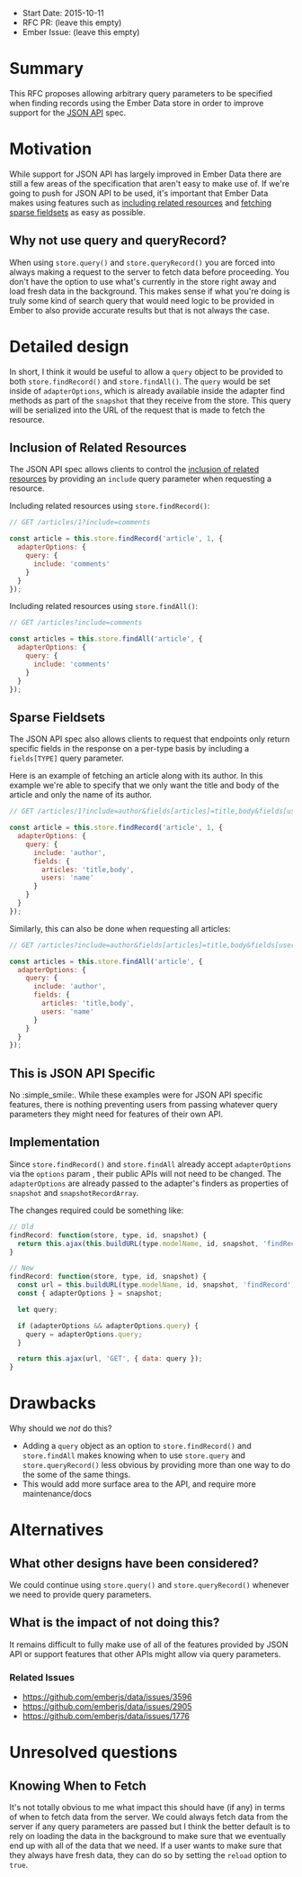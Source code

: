 - Start Date: 2015-10-11
- RFC PR: (leave this empty)
- Ember Issue: (leave this empty)

# Summary

This RFC proposes allowing arbitrary query parameters to be specified when finding
records using the Ember Data store in order to improve support for the [JSON
API][json-api] spec.

# Motivation

While support for JSON API has largely improved in Ember Data there are still a
few areas of the specification that aren't easy to make use of. If we're going
to push for JSON API to be used, it's important that Ember Data makes using
features such as [including related resources][fetching-includes] and [fetching sparse
fieldsets][fetching-sparse-fieldsets] as easy as possible.

## Why not use query and queryRecord?

When using `store.query()` and `store.queryRecord()` you are forced into always
making a request to the server to fetch data before proceeding. You don't have
the option to use what's currently in the store right away and load fresh data
in the background. This makes sense if what you're doing is truly some kind of
search query that would need logic to be provided in Ember to also provide
accurate results but that is not always the case.

# Detailed design

In short, I think it would be useful to allow a `query` object to be provided to
both `store.findRecord()` and `store.findAll()`. The `query` would be set inside
of `adapterOptions`, which is already available inside the adapter find methods
as part of the `snapshot` that they receive from the store. This query will be
serialized into the URL of the request that is made to fetch the resource.

## Inclusion of Related Resources

The JSON API spec allows clients to control the [inclusion of related
resources][fetching-includes] by providing an `include` query parameter when
requesting a resource.

Including related resources using `store.findRecord()`:

```javascript
// GET /articles/1?include=comments

const article = this.store.findRecord('article', 1, {
  adapterOptions: {
    query: {
      include: 'comments'
    }
  }
});
```

Including related resources using `store.findAll()`:

```javascript
// GET /articles?include=comments

const articles = this.store.findAll('article', {
  adapterOptions: {
    query: {
      include: 'comments'
    }
  }
});
```

## Sparse Fieldsets

The JSON API spec also allows clients to request that endpoints only return
specific fields in the response on a per-type basis by including a
`fields[TYPE]` query parameter.

Here is an example of fetching an article along with its author. In this example
we're able to specify that we only want the title and body of the article and only
the name of its author.

```javascript
// GET /articles/1?include=author&fields[articles]=title,body&fields[users]=name

const article = this.store.findRecord('article', 1, {
  adapterOptions: {
    query: {
      include: 'author',
      fields: {
        articles: 'title,body',
        users: 'name'
      }
    }
  }
});
```

Similarly, this can also be done when requesting all articles:

```javascript
// GET /articles?include=author&fields[articles]=title,body&fields[users]=name

const articles = this.store.findAll('article', {
  adapterOptions: {
    query: {
      include: 'author',
      fields: {
        articles: 'title,body',
        users: 'name'
      }
    }
  }
});
```

## This is JSON API Specific

No :simple_smile:. While these examples were for JSON API specific features,
there is nothing preventing users from passing whatever query parameters they
might need for features of their own API.

## Implementation

Since `store.findRecord()` and `store.findAll` already accept `adapterOptions`
via the `options` param , their public APIs will not need to be changed. The
`adapterOptions` are already passed to the adapter's finders as properties of
`snapshot` and `snapshotRecordArray`.

The changes required could be something like:

```javascript
// Old
findRecord: function(store, type, id, snapshot) {
  return this.ajax(this.buildURL(type.modelName, id, snapshot, 'findRecord'), 'GET');
}

// New
findRecord: function(store, type, id, snapshot) {
  const url = this.buildURL(type.modelName, id, snapshot, 'findRecord');
  const { adapterOptions } = snapshot;

  let query;

  if (adapterOptions && adapterOptions.query) {
    query = adapterOptions.query;
  }

  return this.ajax(url, 'GET', { data: query });
}
```

# Drawbacks

Why should we *not* do this?

- Adding a `query` object as an option to `store.findRecord()` and
  `store.findAll` makes knowing when to use `store.query` and
  `store.queryRecord()` less obvious by providing more than one way to do the
  some of the same things.
- This would add more surface area to the API, and require more maintenance/docs

# Alternatives

## What other designs have been considered?

We could continue using `store.query()` and `store.queryRecord()` whenever we
need to provide query parameters.

## What is the impact of not doing this?

It remains difficult to fully make use of all of the features provided by JSON
API or support features that other APIs might allow via query parameters.

### Related Issues

- https://github.com/emberjs/data/issues/3596
- https://github.com/emberjs/data/issues/2905
- https://github.com/emberjs/data/issues/1776

# Unresolved questions

## Knowing When to Fetch

It's not totally obvious to me what impact this should have (if any) in terms of
when to fetch data from the server. We could always fetch data from the server
if any query parameters are passed but I think the better default is to rely on
loading the data in the background to make sure that we eventually end up with
all of the data that we need. If a user wants to make sure that they always have
fresh data, they can do so by setting the `reload` option to `true`.

[json-api]: http://jsonapi.org/ "JSON API Specification"
[fetching-includes]: http://jsonapi.org/format/#fetching-includes "JSON API - Inclusion of Related Resources"
[fetching-sparse-fieldsets]: http://jsonapi.org/format/#fetching-sparse-fieldsets "JSON API - Fetching Sparse Fieldsets"
